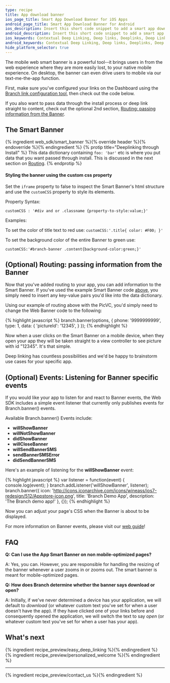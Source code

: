 ```yaml
---
type: recipe
title: App download banner
ios_page_title: Smart App Download Banner for iOS Apps
android_page_title: Smart App Download Banner for Android
ios_description: Insert this short code snippet to add a smart app download banner to both your desktop and mobile web pages and drive iOS app downloads.
android_description: Insert this short code snippet to add a smart app download banner to both your desktop and mobile web pages and drive Android app downloads.
ios_keywords: Contextual Deep Linking, Deep links, Deeplinks, Deep Linking, Deeplinking, Deferred Deep Linking, Deferred Deeplinking, Google App Indexing, Google App Invites, Apple Universal Links, Apple Spotlight Search, Facebook App Links, AppLinks, Deepviews, Deep views, Smart Banner, App Download Banner, Banner
android_keywords: Contextual Deep Linking, Deep links, Deeplinks, Deep Linking, Deeplinking, Deferred Deep Linking, Deferred Deeplinking, Google App Indexing, Google App Invites, Apple Universal Links, Apple Spotlight Search, Facebook App Links, AppLinks, Deepviews, Deep views,Smart Banner, App Download Banner, Banner
hide_platform_selector: true
---
```


The mobile web smart banner is a powerful tool--it brings users in from the web experience where they are more easily lost, to your native mobile experience. On desktop, the banner can even drive users to mobile via our text-me-the-app function.

First, make sure you've configured your links on the Dashboard using the [Branch link configuration tool](https://start.branch.io/), then check out the code below.

If you also want to pass data through the install process or deep link straight to content, check out the optional 2nd section, [Routing: passing information from the Banner](/recipes/app_download_banner/#optional-routing-passing-information-from-the-banner).


## The Smart Banner
{% ingredient web_sdk/smart_banner %}{% override header %}{% endoverride %}{% endingredient %}
{% protip title="Deeplinking through Install" %}
This data dictionary containing `foo: 'bar'` etc is where you put data that you want passed through install. This is discussed in the next section on [Routing](/recipes/app_download_banner/#optional-routing-passing-information-from-the-banner).
{% endprotip %} 

#### Styling the banner using the custom css property
Set the `iframe` property to false to inspect the Smart Banner's html structure and use the `customCSS` property to style its elements. 

Property Syntax: 

`customCSS : '#div and or .classname {property-to-style:value;}'`

Examples:

To set the color of title text to red use: `customCSS:'.title{ color: #F00; }'`

To set the background color of the entire Banner to green use: 

`customCSS:'#branch-banner .content{background-color:green;}'`

## (Optional) Routing: passing information from the Banner

Now that you've added routing to your app, you can add information to the Smart Banner. If you've used the example Smart Banner code [above](/recipes/app_download_banner/#the-smart-banner), you simply need to insert any key-value pairs you'd like into the data dictionary.

Using our example of routing above with the PicVC, you'd simply need to change the Web Banner code to the following:

{% highlight javascript %}
branch.banner(options, {
    phone: '9999999999',
    type: 1,
    data: {
        'pictureId': '12345',
    }
});
{% endhighlight %}

Now when a user clicks on the Smart Banner on a mobile device, when they open your app they will be taken straight to a view controller to see picture with id "12345". It's that simple.

Deep linking has countless possibilities and we'd be happy to brainstorm use cases for your specific app.

## (Optional) Events: Listening for Banner specific events

If you would like your app to listen for and react to Banner events, the Web SDK includes a simple event listener that currently only publishes events for Branch.banner() events.

Available Branch.banner() Events include:

- **willShowBanner**
- **willNotShowBanner**
- **didShowBanner**
- **willCloseBanner**
- **willSendBannerSMS**
- **sendBannerSMSError**
- **didSendBannerSMS**

Here's an example of listening for the **willShowBanner** event:

{% highlight javascript %}
var listener = function(event) { console.log(event); }
branch.addListener('willShowBanner', listener);
branch.banner({
    icon: 'http://icons.iconarchive.com/icons/wineass/ios7-redesign/512/Appstore-icon.png',
    title: 'Branch Demo App',
    description: 'The Branch demo app!'
}, {});
{% endhighlight %}

Now you can adjust your page's CSS when the Banner is about to be displayed. 

For more information on Banner events, please visit our [web guide](https://github.com/BranchMetrics/Web-SDK/blob/master/WEB_GUIDE.md#addlistenerevent-listener)!

## FAQ

**Q: Can I use the App Smart Banner on non mobile-optimized pages?**

A: Yes, you can. However, you are responsible for handling the resizing of the banner whenever a user zooms in or zooms out. The smart banner is meant for mobile-optimized pages.

**Q: How does Branch determine whether the banner says download or open?**

A: Initially, if we've never determined a device has your application, we will default to *download* (or whatever custom text you've set for when a user doesn't have the app). If they have clicked one of your links before and consequently opened the application, we will switch the text to say *open* (or whatever custom text you've set for when a user has your app).


## What's next

{% ingredient recipe_preview/easy_deep_linking %}{% endingredient %}
{% ingredient recipe_preview/personalized_welcome %}{% endingredient %}

-----

{% ingredient recipe_preview/contact_us %}{% endingredient %}
